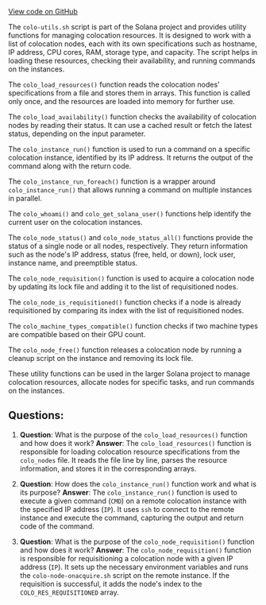 
[View code on GitHub](https://github.com/solana-labs/solana/blob/master/net/scripts/colo-utils.sh)

The `colo-utils.sh` script is part of the Solana project and provides utility functions for managing colocation resources. It is designed to work with a list of colocation nodes, each with its own specifications such as hostname, IP address, CPU cores, RAM, storage type, and capacity. The script helps in loading these resources, checking their availability, and running commands on the instances.

The `colo_load_resources()` function reads the colocation nodes' specifications from a file and stores them in arrays. This function is called only once, and the resources are loaded into memory for further use.

The `colo_load_availability()` function checks the availability of colocation nodes by reading their status. It can use a cached result or fetch the latest status, depending on the input parameter.

The `colo_instance_run()` function is used to run a command on a specific colocation instance, identified by its IP address. It returns the output of the command along with the return code.

The `colo_instance_run_foreach()` function is a wrapper around `colo_instance_run()` that allows running a command on multiple instances in parallel.

The `colo_whoami()` and `colo_get_solana_user()` functions help identify the current user on the colocation instances.

The `colo_node_status()` and `colo_node_status_all()` functions provide the status of a single node or all nodes, respectively. They return information such as the node's IP address, status (free, held, or down), lock user, instance name, and preemptible status.

The `colo_node_requisition()` function is used to acquire a colocation node by updating its lock file and adding it to the list of requisitioned nodes.

The `colo_node_is_requisitioned()` function checks if a node is already requisitioned by comparing its index with the list of requisitioned nodes.

The `colo_machine_types_compatible()` function checks if two machine types are compatible based on their GPU count.

The `colo_node_free()` function releases a colocation node by running a cleanup script on the instance and removing its lock file.

These utility functions can be used in the larger Solana project to manage colocation resources, allocate nodes for specific tasks, and run commands on the instances.
## Questions: 
 1. **Question**: What is the purpose of the `colo_load_resources()` function and how does it work?
   **Answer**: The `colo_load_resources()` function is responsible for loading colocation resource specifications from the `colo_nodes` file. It reads the file line by line, parses the resource information, and stores it in the corresponding arrays.

2. **Question**: How does the `colo_instance_run()` function work and what is its purpose?
   **Answer**: The `colo_instance_run()` function is used to execute a given command (`CMD`) on a remote colocation instance with the specified IP address (`IP`). It uses `ssh` to connect to the remote instance and execute the command, capturing the output and return code of the command.

3. **Question**: What is the purpose of the `colo_node_requisition()` function and how does it work?
   **Answer**: The `colo_node_requisition()` function is responsible for requisitioning a colocation node with a given IP address (`IP`). It sets up the necessary environment variables and runs the `colo-node-onacquire.sh` script on the remote instance. If the requisition is successful, it adds the node's index to the `COLO_RES_REQUISITIONED` array.